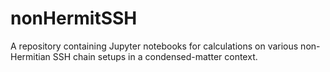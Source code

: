 # nonHermitSSH
A repository containing Jupyter notebooks for calculations on various non-Hermitian SSH chain setups in a condensed-matter context.
